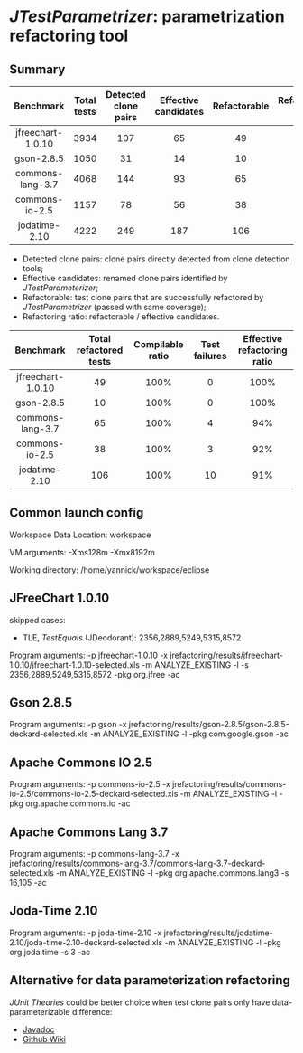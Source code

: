 # *JTestParametrizer*: parametrization refactoring tool

## Summary

|       Benchmark   | Total tests | Detected clone pairs | Effective candidates | Refactorable | Refactoring ratio |
|:-----------------:|:-----------:|:--------------------:|:-------------------:|:------------:|:-----------------:|
| jfreechart-1.0.10 |     3934    |         107          |          65         |      49      |        75%      |
| gson-2.8.5        |     1050    |          31          |          14         |      10      |        71%      |
| commons-lang-3.7  |     4068    |         144          |          93         |      65      |        70%      |
| commons-io-2.5    |     1157    |          78          |          56         |      38      |        68%      |
| jodatime-2.10     |     4222    |         249          |         187         |     106      |        57%      |

<!---
- Parameterized clone pairs: parameterizable clone candidates identified by *JTestParametrizer*, possibly including candidates which are not test cases, and repeated naming;
--->
- Detected clone pairs: clone pairs directly detected from clone detection tools;
- Effective candidates: renamed clone pairs identified by *JTestParameterizer*;
- Refactorable: test clone pairs that are successfully refactored by *JTestParametrizer* (passed with same coverage);
- Refactoring ratio: refactorable / effective candidates.


|     Benchmark     | Total refactored tests | Compilable ratio | Test failures | Effective refactoring ratio |
|:-----------------:|:----------------------:|:----------------:|:-------------:|:---------------------------:|
| jfreechart-1.0.10 |          49            |       100%       |      0        |            100%             |
| gson-2.8.5        |          10            |       100%       |      0        |            100%             |
| commons-lang-3.7  |          65            |       100%       |      4        |            94%            |
| commons-io-2.5    |          38            |       100%       |      3        |            92%            |
| jodatime-2.10     |         106            |       100%       |     10        |            91%            |


## Common launch config

Workspace Data Location:
workspace

VM arguments: 
-Xms128m -Xmx8192m

Working directory:
/home/yannick/workspace/eclipse

## JFreeChart 1.0.10

skipped cases:
- TLE, *TestEquals* (JDeodorant): 2356,2889,5249,5315,8572

<!---
- repeated refactoring (JDeodorant): 7821
- no method parameter mapping (JDeodorant): 8816
- private field access in different files: 1674,3715
- not test code: 8097
--->

Program arguments:
-p jfreechart-1.0.10
-x jrefactoring/results/jfreechart-1.0.10/jfreechart-1.0.10-selected.xls
-m ANALYZE_EXISTING
-l
-s 2356,2889,5249,5315,8572
-pkg org.jfree
-ac

## Gson 2.8.5

Program arguments:
-p gson
-x jrefactoring/results/gson-2.8.5/gson-2.8.5-deckard-selected.xls
-m ANALYZE_EXISTING 
-l
-pkg com.google.gson
-ac

## Apache Commons IO 2.5

Program arguments:
-p commons-io-2.5
-x jrefactoring/results/commons-io-2.5/commons-io-2.5-deckard-selected.xls
-m ANALYZE_EXISTING 
-l
-pkg org.apache.commons.io
-ac

## Apache Commons Lang 3.7

Program arguments:
-p commons-lang-3.7
-x jrefactoring/results/commons-lang-3.7/commons-lang-3.7-deckard-selected.xls
-m ANALYZE_EXISTING 
-l
-pkg org.apache.commons.lang3
-s 16,105
-ac

## Joda-Time 2.10

Program arguments:
-p joda-time-2.10
-x jrefactoring/results/jodatime-2.10/joda-time-2.10-deckard-selected.xls
-m ANALYZE_EXISTING 
-l
-pkg org.joda.time
-s 3
-ac

## Alternative for data parameterization refactoring

*JUnit Theories* could be better choice when test clone pairs only have data-parameterizable difference:

- [Javadoc](https://junit.org/junit4/javadoc/4.12/org/junit/experimental/theories/Theories.html)
- [Github Wiki](https://github.com/junit-team/junit4/wiki/theories)
